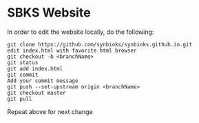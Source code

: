 # SBKS Website

In order to edit the website locally, do the following:

    git clone https://github.com/synbioks/synbioks.github.io.git
    edit index.html with favorite html browser
    git checkout -b <branchName>
    git status 
    git add index.html
    git commit 
    Add your commit message
    git push --set-upstream origin <branchName>
    git checkout master
    git pull

Repeat above for next change
